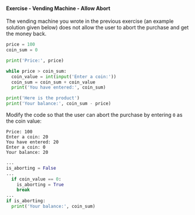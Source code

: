 #### Exercise - Vending Machine - Allow Abort

The vending machine you wrote in the previous exercise (an example solution given below) does not allow the user to abort the purchase and get the money back.
```python
price = 100
coin_sum = 0

print('Price:', price)

while price > coin_sum:
  coin_value = int(input('Enter a coin:'))
  coin_sum = coin_sum + coin_value
  print('You have entered:', coin_sum)

print('Here is the product')
print('Your balance:', coin_sum - price)
```

Modify the code so that the user can abort the purchase by entering `0` as the coin value:

```
Price: 100
Enter a coin: 20
You have entered: 20
Enter a coin: 0
Your balance: 20
```

<panel type="seamless" header=":bulb: see hint">

```python
...
is_aborting = False
...
  if coin_value == 0:
    is_aborting = True
    break
... 
if is_aborting:
  print('Your balance:', coin_sum)
```

</panel>